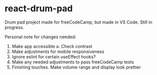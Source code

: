 # react-drum-pad
Drum pad project made for freeCodeCamp, but made in VS Code. Still in progress.

Personal note for changes needed:

1. Make app accessible
    a. Check contrast
2. Make adjustments for mobile responsiveness
3. Ignore eslint for certain useEffect hooks?
4. Make any needed adjustments to pass freeCodeCamp tests
5. Finishing touches. Make volume range and display look prettier
